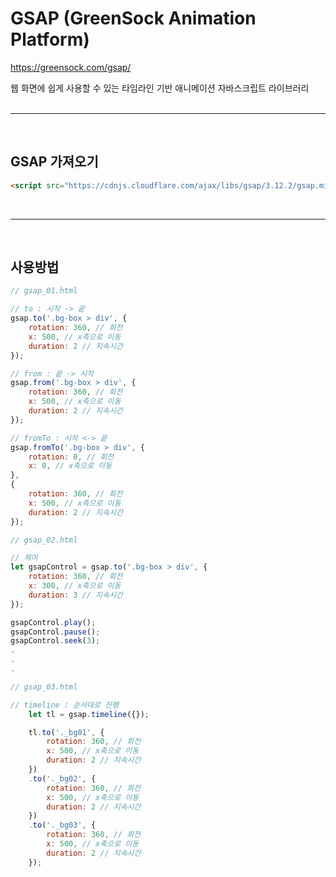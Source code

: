 # **GSAP (GreenSock Animation Platform)**

https://greensock.com/gsap/

웹 화면에 쉽게 사용할 수 있는 타임라인 기반 애니메이션 자바스크립트 라이브러리  
<br/>

-------------

<br/>

## GSAP 가져오기<br/>

```html
<script src="https://cdnjs.cloudflare.com/ajax/libs/gsap/3.12.2/gsap.min.js"></script>
```
<br/>

------------

<br/>

## 사용방법

```js
// gsap_01.html

// to : 시작 -> 끝
gsap.to('.bg-box > div', {
    rotation: 360, // 회전
    x: 500, // x축으로 이동
    duration: 2 // 지속시간
});

// from : 끝 -> 시작
gsap.from('.bg-box > div', {
    rotation: 360, // 회전
    x: 500, // x축으로 이동
    duration: 2 // 지속시간
});

// fromTo : 시작 <-> 끝
gsap.fromTo('.bg-box > div', {
    rotation: 0, // 회전
    x: 0, // x축으로 이동
},
{
    rotation: 360, // 회전
    x: 500, // x축으로 이동
    duration: 2 // 지속시간
});
```
```js
// gsap_02.html

// 제어
let gsapControl = gsap.to('.bg-box > div', {
    rotation: 360, // 회전
    x: 300, // x축으로 이동
    duration: 3 // 지속시간
});

gsapControl.play();
gsapControl.pause();
gsapControl.seek(3);
.
.
.
```
```js
// gsap_03.html

// timeline : 순서대로 진행
	let tl = gsap.timeline({});

	tl.to('._bg01', {
		rotation: 360, // 회전
		x: 500, // x축으로 이동
		duration: 2 // 지속시간
	})
	.to('._bg02', {
		rotation: 360, // 회전
		x: 500, // x축으로 이동
		duration: 2 // 지속시간
	})
	.to('._bg03', {
		rotation: 360, // 회전
		x: 500, // x축으로 이동
		duration: 2 // 지속시간
	});
```